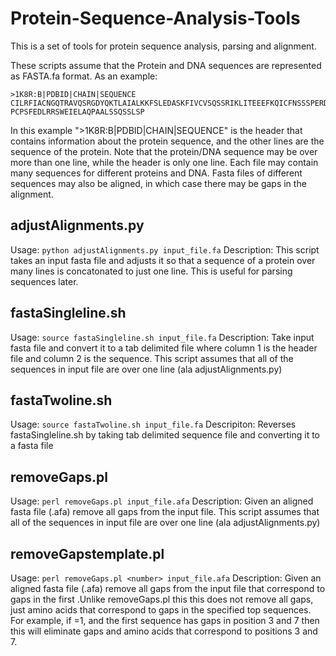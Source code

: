# Protein-Sequence-Analysis-Tools
This is a set of tools for protein sequence analysis, parsing and alignment.

These scripts assume that the Protein and DNA sequences are represented as FASTA.fa format. As an example:

    >1K8R:B|PDBID|CHAIN|SEQUENCE
    CILRFIACNGQTRAVQSRGDYQKTLAIALKKFSLEDASKFIVCVSQSSRIKLITEEEFKQICFNSSSPERDRLIIVPKEK
    PCPSFEDLRRSWEIELAQPAALSSQSSLSP
 
In this example ">1K8R:B|PDBID|CHAIN|SEQUENCE" is the header that contains information about the protein sequence, and the other lines are the sequence of the protein. Note that the protein/DNA sequence may be over more than one line, while the header is only one line. Each file may contain many sequences for different proteins and DNA. Fasta files of different sequences may also be aligned, in which case there may be gaps in the alignment.

## adjustAlignments.py
Usage: `python adjustAlignments.py input_file.fa`
Description: This script takes an input fasta file and adjusts it so that a sequence of a protein over many lines is concatonated to just one line. This is useful for parsing sequences later.

## fastaSingleline.sh
Usage: `source fastaSingleline.sh input_file.fa`
Description: Take input fasta file and convert it to a tab delimited file where column 1 is the header file and column 2 is the sequence. This script assumes that all of the sequences in input file are over one line (ala adjustAlignments.py)

## fastaTwoline.sh
Usage: `source fastaTwoline.sh input_file.fa`
Descripiton: Reverses fastaSingleline.sh by taking tab delimited sequence file and converting it to a fasta file

## removeGaps.pl
Usage: `perl removeGaps.pl input_file.afa`
Description: Given an aligned fasta file (.afa) remove all gaps from the input file. This script assumes that all of the sequences in input file are over one line (ala adjustAlignments.py)

## removeGapstemplate.pl

Usage: `perl removeGaps.pl <number> input_file.afa`
Description: Given an aligned fasta file (.afa) remove all gaps from the input file that correspond to gaps in the first <number sequences>.Unlike removeGaps.pl this this does not remove all gaps, just amino acids that correspond to gaps in the specified top <number> sequences. For example, if <number>=1, and the first sequence has gaps in position 3 and 7 then this will eliminate gaps and amino acids that correspond to positions 3 and 7.

